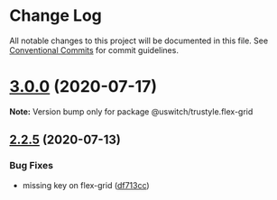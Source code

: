 # Change Log

All notable changes to this project will be documented in this file.
See [Conventional Commits](https://conventionalcommits.org) for commit guidelines.

# [3.0.0](https://github.com/uswitch/trustyle/compare/@uswitch/trustyle.flex-grid@2.2.5...@uswitch/trustyle.flex-grid@3.0.0) (2020-07-17)

**Note:** Version bump only for package @uswitch/trustyle.flex-grid





## [2.2.5](https://github.com/uswitch/trustyle/compare/@uswitch/trustyle.flex-grid@2.2.4...@uswitch/trustyle.flex-grid@2.2.5) (2020-07-13)


### Bug Fixes

* missing key on flex-grid ([df713cc](https://github.com/uswitch/trustyle/commit/df713cc))
